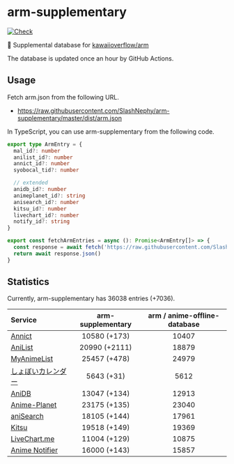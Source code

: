 # arm-supplementary

[![Check](https://github.com/SlashNephy/arm-supplementary/actions/workflows/check-node.yml/badge.svg)](https://github.com/SlashNephy/arm-supplementary/actions/workflows/check-node.yml)

💊 Supplemental database for [kawaiioverflow/arm](https://github.com/kawaiioverflow/arm)

The database is updated once an hour by GitHub Actions.

## Usage

Fetch arm.json from the following URL.

- https://raw.githubusercontent.com/SlashNephy/arm-supplementary/master/dist/arm.json

In TypeScript, you can use arm-supplementary from the following code.

```TypeScript
export type ArmEntry = {
  mal_id?: number
  anilist_id?: number
  annict_id?: number
  syobocal_tid?: number

  // extended
  anidb_id?: number
  animeplanet_id?: string
  anisearch_id?: number
  kitsu_id?: number
  livechart_id?: number
  notify_id?: string
}

export const fetchArmEntries = async (): Promise<ArmEntry[]> => {
  const response = await fetch('https://raw.githubusercontent.com/SlashNephy/arm-supplementary/master/dist/arm.json')
  return await response.json()
}
```

## Statistics

Currently, arm-supplementary has 36038 entries (+7036).

| Service                                     | arm-supplementary | arm / anime-offline-database |
| :------------------------------------------ | :---------------: | :--------------------------: |
| [Annict](https://annict.com)                |   10580 (+173)    |            10407             |
| [AniList](https://anilist.co)               |   20990 (+2111)   |            18879             |
| [MyAnimeList](https://myanimelist.net)      |   25457 (+478)    |            24979             |
| [しょぼいカレンダー](https://cal.syoboi.jp) |    5643 (+31)     |             5612             |
| [AniDB](https://anidb.net)                  |   13047 (+134)    |            12913             |
| [Anime-Planet](https://anime-planet.com)    |   23175 (+135)    |            23040             |
| [aniSearch](https://anisearch.com)          |   18105 (+144)    |            17961             |
| [Kitsu](https://kitsu.io)                   |   19518 (+149)    |            19369             |
| [LiveChart.me](https://livechart.me)        |   11004 (+129)    |            10875             |
| [Anime Notifier](https://notify.moe)        |   16000 (+143)    |            15857             |
